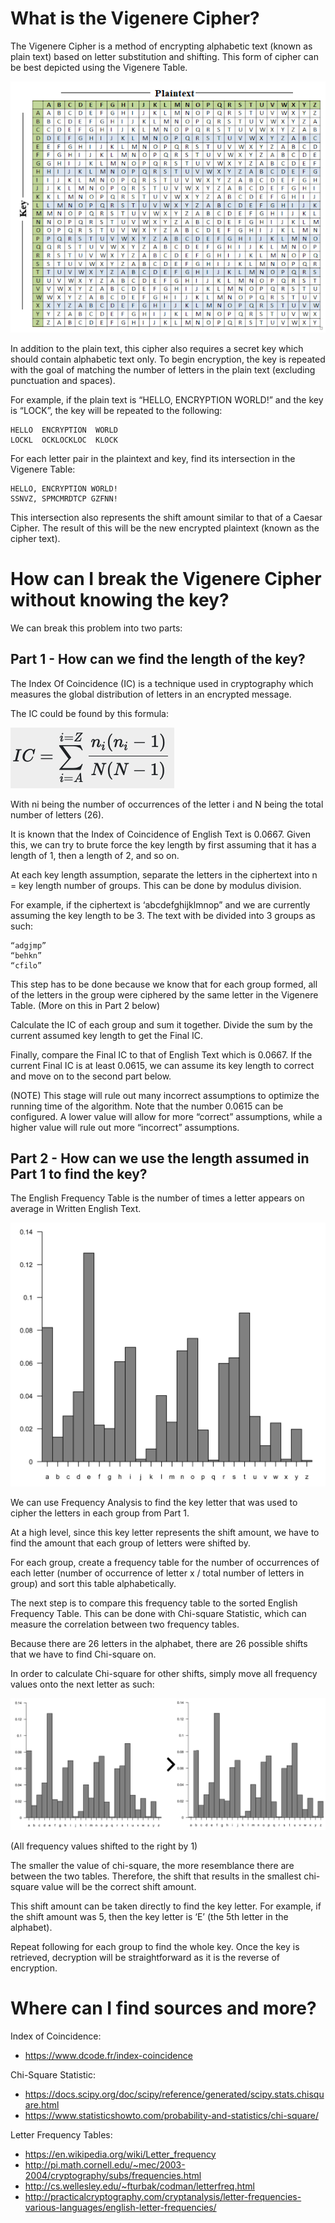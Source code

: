 # What is the Vigenere Cipher?

The Vigenere Cipher is a method of encrypting alphabetic text (known as plain text) based on letter substitution and shifting. This form of cipher can be best depicted using the Vigenere Table.

![](https://github.com/derricklam04/decipher_web/blob/deploy/src/Info/table.png)

In addition to the plain text, this cipher also requires a secret key which should contain alphabetic text only. To begin encryption, the key is repeated with the goal of matching the number of letters in the plain text (excluding punctuation and spaces).

For example, if the plain text is “HELLO, ENCRYPTION WORLD!” and the key is “LOCK”, the key will be repeated to the following:
```    
HELLO  ENCRYPTION  WORLD
LOCKL  OCKLOCKLOC  KLOCK
```

For each letter pair in the plaintext and key, find its intersection in the Vigenere Table: 
```
HELLO, ENCRYPTION WORLD!
SSNVZ, SPMCMRDTCP GZFNN!
```

This intersection also represents the shift amount similar to that of a Caesar Cipher. The result of this will be the new encrypted plaintext (known as the cipher text).

# How can I break the Vigenere Cipher without knowing the key?

We can break this problem into two parts:

## Part 1 - How can we find the length of the key?

The Index Of Coincidence (IC) is a technique used in cryptography which measures the global distribution of letters in an encrypted message.

The IC could be found by this formula:

![](https://github.com/derricklam04/decipher_web/blob/deploy/src/Info/ic.png)

With ni being the number of occurrences of the letter i and N being the total number of letters (26).

It is known that the Index of Coincidence of English Text is 0.0667. Given this, we can try to brute force the key length by first assuming that it has a length of 1, then a length of 2, and so on.

At each key length assumption, separate the letters in the ciphertext into n = key length number of groups. This can be done by modulus division.

For example, if the ciphertext is ‘abcdefghijklmnop” and we are currently assuming the key length to be 3. The text with be divided into 3 groups as such:
```
“adgjmp”
“behkn”
“cfilo”
```

This step has to be done because we know that for each group formed, all of the letters in the group were ciphered by the same letter in the Vigenere Table. (More on this in Part 2 below)

Calculate the IC of each group and sum it together. Divide the sum by the current assumed key length to get the Final IC.

Finally, compare the Final IC to that of English Text which is 0.0667. If the current Final IC is at least 0.0615, we can assume its key length to correct and move on to the second part below.

(NOTE) This stage will rule out many incorrect assumptions to optimize the running time of the algorithm. Note that the number 0.0615 can be configured. A lower value will allow for more “correct” assumptions, while a higher value will rule out more “incorrect” assumptions. 

## Part 2 - How can we use the length assumed in Part 1 to find the key?

The English Frequency Table is the number of times a letter appears on average in Written English Text.

![](https://github.com/derricklam04/decipher_web/blob/deploy/src/Info/freq.png)

We can use Frequency Analysis to find the key letter that was used to cipher the letters in each group from Part 1.

At a high level, since this key letter represents the shift amount, we have to find the amount that each group of letters were shifted by.

For each group, create a frequency table for the number of occurrences of each letter
(number of occurrence of letter x / total number of letters in group) 
and sort this table alphabetically. 

The next step is to compare this frequency table to the sorted English Frequency Table. 
This can be done with Chi-square Statistic, which can measure the correlation between two frequency tables.

Because there are 26 letters in the alphabet, there are 26 possible shifts that we have to find Chi-square on.

In order to calculate Chi-square for other shifts, simply move all frequency values onto the next letter as such:     

![](https://github.com/derricklam04/decipher_web/blob/deploy/src/Info/shift.png)

(All frequency values shifted to the right by 1)

The smaller the value of chi-square, the more resemblance there are between the two tables. Therefore, the shift that results in the smallest chi-square value will be the correct shift amount.

This shift amount can be taken directly to find the key letter. For example, if the shift amount was 5, then the key letter is ‘E’ (the 5th letter in the alphabet). 

Repeat following for each group to find the whole key. 
Once the key is retrieved, decryption will be straightforward as it is the reverse of encryption.

# Where can I find sources and more?
Index of Coincidence:
- https://www.dcode.fr/index-coincidence

Chi-Square Statistic:
- https://docs.scipy.org/doc/scipy/reference/generated/scipy.stats.chisquare.html
- https://www.statisticshowto.com/probability-and-statistics/chi-square/           

Letter Frequency Tables:
- https://en.wikipedia.org/wiki/Letter_frequency
- http://pi.math.cornell.edu/~mec/2003-2004/cryptography/subs/frequencies.html
- http://cs.wellesley.edu/~fturbak/codman/letterfreq.html
- http://practicalcryptography.com/cryptanalysis/letter-frequencies-various-languages/english-letter-frequencies/

